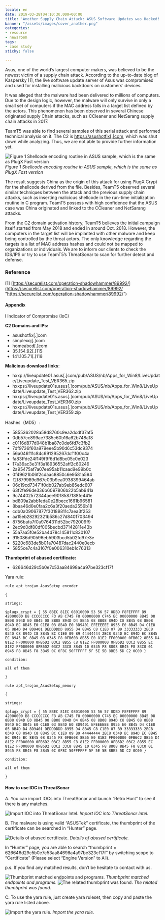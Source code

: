 ```yaml
---
locale: en
date: 2019-03-28T04:10:30.000+00:00
title: 'Another Supply Chain Attack: ASUS Software Updates was Hacked!'
banner: "/assets/images/cover_another.png"
categories:
- resource
- newsroom
tags:
- case study
sticky: false

---
```

Asus, one of the world’s largest computer makers, was believed to be the newest victim of a supply chain attack. According to the up-to-date blog of Kaspersky \[1\], the live software update server of Asus was compromised and used for installing malicious backdoors on customers’ devices.

It was alleged that the malware had been delivered to millions of computers. Due to the design logic, however, the malware will only survive in only a small set of computers if the MAC address falls in a target list defined by the actors. This phenomenon has been observed in several Chinese originated supply Chain attacks, such as CCleaner and NetSarang supply chain attacks in 2017.

TeamT5 was able to find several samples of this serial attack and performed technical analysis on it. The C2 is [https://asushotfix\[.\]com](https://asushotfix\[.\]com/logo2.jpg), which was shut down while analyzing. Thus, we are not able to provide further information yet.

![Figure 1 Shellcode encoding routine in ASUS sample, which is the same as PlugX Fast version](/assets/images/02_01.png "Figure 1 Shellcode encoding routine in ASUS sample, which is the same as PlugX Fast version")
_Figure 1 Shellcode encoding routine in ASUS sample, which is the same as PlugX Fast version_
                     
                     
The result suggests China as the origin of this attack for using PlugX Crypt for the shellcode derived from the file. Besides, TeamT5 observed several similar techniques between the attack and the previous supply chain attacks, such as inserting malicious shellcode in the run-time initialization routine in C program. TeamT5 possess with high confidence that the ASUS case was China originated and linked to the CCleaner and NetSarang attacks.

From the C2 domain activation history, TeamT5 believes the initial campaign itself started from May 2018 and ended in around Oct. 2018. However, the computers in the target list will be implanted with other malware and keep being controlled by the threat actors. The only knowledge regarding the targets is a list of MAC address hashes and could not be mapped to organizations or individuals. We are to inform our clients to check the IDS/IPS or try to use TeamT5’s ThreatSonar to scan for further detect and defense.

### Reference

\[1\] [https://securelist.com/operation-shadowhammer/89992/](https://securelist.com/operation-shadowhammer/89992/ "https://securelist.com/operation-shadowhammer/89992/")

#### **Appendix**

l Indicator of Compromise (IoC)

**C2 Domains and IPs:**

* asushotfix\[.\]com
* simplexoj\[.\]com
* homeabcd\[.\]com
* 35.154.92\[.\]115
* 141.105.71\[.\]116

**Malicious download links:**

* hxxp://liveupdate01.asus\[.\]com/pub/ASUS/nb/Apps_for_Win8/LiveUpdate/Liveupdate_Test_VER365.zip
* hxxps://liveupdate01s.asus\[.\]com/pub/ASUS/nb/Apps_for_Win8/LiveUpdate/Liveupdate_Test_VER362.zip
* hxxps://liveupdate01s.asus\[.\]com/pub/ASUS/nb/Apps_for_Win8/LiveUpdate/Liveupdate_Test_VER360.zip
* hxxps://liveupdate01s.asus\[.\]com/pub/ASUS/nb/Apps_for_Win8/LiveUpdate/Liveupdate_Test_VER359.zip

Hashes（MD5）:

* 5855362028a58d8760c9ea2dcdf37af5
* 0db57cc899ae7385c60b16a62b748a18
* c0116d877d048b1ba87c0de6fd7c3fb2
* 7df9736f60a979eee5b90d6c53dc9374
* 56a046f11c84c691295267dcf1f00c4a
* fa83ffde24f149f9f6d1d8bc05c0e023
* 17a36ac3e31f3a18936552aff2c80249
* 2a95475af7a07ee95ab11caad9e99b0c
* 0f49621b06f2cdaac8850c6e9581a594
* f2f879989d967e03b9ea0938399464ab
* 06c19cd73471f0db027ab9eb85edc607
* 63f2fe96de336b6097806b22b5ab941a
* 9c74402572344aee9018587188fe441e
* bd809a2abb1eda0e28becc1661b96581
* 8baa46d0e0faa2c6a3f20aeda2556b18
* cdb0a09067877f30189811c7aea3f253
* aa15eb28292321b586c27d8401703494
* 8756bafa7f0a9764311d52bc792009f9
* 2ec9d0df80df005becbd37142811e43b
* 55a7aa5f0e52ba4d78c145811c830107
* 915086d90596eb5903bcd5b02fd97e3e
* 5220c683de5b01a70487dac2440e0ecb
* 5855ce7c4a3167f0e006310eb1c76313

**Thumbprint of abused certificate:**

* 626646d29c5b0e7c53aa84698a4a97be323cf17f

Yara rule:

    rule apt_trojan_AsusSetup_encoder
    
    {
    
    strings:
    
    $plugx_crypt = { 55 8BEC 81EC 08010000 53 56 57 8DBD F8FEFFFF B9 42000000 B8 CCCCCCCC F3 AB C745 F8 00000000 C745 EC 00000000 8B45 08 8B08 894D E0 8B45 08 8B08 894D D4 8B45 08 8B08 894D C8 8B45 08 8B08 894D BC 8B45 E0 C1E8 03 8B4D E0 8D9401 EFEEEEEE 8955 E0 8B45 D4 C1E8 05 8B4D D4 8D9401 DEDDDDDD 8955 D4 8B45 C8 C1E0 07 B9 33333333 2BC8 034D C8 894D C8 8B45 BC C1E0 09 B9 44444444 2BC8 034D BC 894D EC 8B45 EC 8945 BC 8B45 08 0345 F8 0FB608 8B55 E0 81E2 FF000000 0FB6C2 8B55 D4 81E2 FF000000 0FB6D2 03C2 8B55 C8 81E2 FF000000 0FB6D2 03C2 8B55 EC 81E2 FF000000 0FB6D2 03C2 33C8 8B45 10 0345 F8 8808 8B45 F8 83C0 01 8945 F8 8B45 F8 3B45 0C 0F8C 50FFFFFF 5F 5E 5B 8BE5 5D C2 0C00 }
    
    condition:
    
    all of them
    
    }
    
    rule apt_trojan_AsusSetup_memory
    
    {
    
    strings:
    
    $plugx_crypt = { 55 8BEC 81EC 08010000 53 56 57 8DBD F8FEFFFF B9 42000000 B8 CCCCCCCC F3 AB C745 F8 00000000 C745 EC 00000000 8B45 08 8B08 894D E0 8B45 08 8B08 894D D4 8B45 08 8B08 894D C8 8B45 08 8B08 894D BC 8B45 E0 C1E8 03 8B4D E0 8D9401 EFEEEEEE 8955 E0 8B45 D4 C1E8 05 8B4D D4 8D9401 DEDDDDDD 8955 D4 8B45 C8 C1E0 07 B9 33333333 2BC8 034D C8 894D C8 8B45 BC C1E0 09 B9 44444444 2BC8 034D BC 894D EC 8B45 EC 8945 BC 8B45 08 0345 F8 0FB608 8B55 E0 81E2 FF000000 0FB6C2 8B55 D4 81E2 FF000000 0FB6D2 03C2 8B55 C8 81E2 FF000000 0FB6D2 03C2 8B55 EC 81E2 FF000000 0FB6D2 03C2 33C8 8B45 10 0345 F8 8808 8B45 F8 83C0 01 8945 F8 8B45 F8 3B45 0C 0F8C 50FFFFFF 5F 5E 5B 8BE5 5D C2 0C00 }
    
    condition:
    
    all of them
    
    }

#### How to use IOC in ThreatSonar

A. You can import IOCs into ThreatSonar and launch “Retro Hunt” to see if there is any matches.

![Import IOC into ThreatSonar Intel.](/assets/images/02_02.png "Import IOC into ThreatSonar Intel.")
_Import IOC into ThreatSonar Intel._

B. The malware is using valid “ASUSTek” certificate, the thumbprint of the certificate can be searched in “Hunter” page.

![Details of abused certificate.](/assets/images/02_03.png "Details of abused certificate.")
_Details of abused certificate._
                      
                      
In “Hunter” page, you are able to search “thumbprint = 626646d29c5b0e7c53aa84698a4a97be323cf17f” by switching scope to “Certificate” (Please select “Engine Version” to All).

p.s. If you find any matched results, don’t be hesitate to contact with us.

![Thumbprint matched endpoints and programs.](/assets/images/02_04.png "Thumbprint matched endpoints and programs.")
_Thumbprint matched endpoints and programs._
![The related thumbprint was found.](/assets/images/02_05.png "The related thumbprint was found.")
_The related thumbprint was found._

C. To use the yara rule, just create yara ruleset, then copy and paste the yara rule listed above.

![Import the yara rule.](/assets/images/02_06.png "Import the yara rule.")
_Import the yara rule._